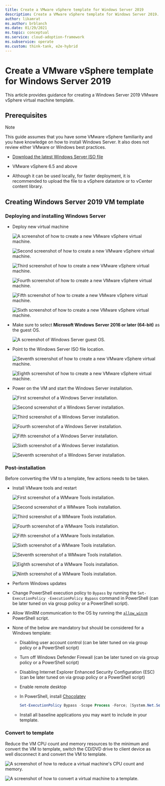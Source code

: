 ```yaml
---
title: Create a VMware vSphere template for Windows Server 2019
description: Create a VMware vSphere template for Windows Server 2019.
author: likamrat
ms.author: brblanch
ms.date: 01/29/2021
ms.topic: conceptual
ms.service: cloud-adoption-framework
ms.subservice: operate
ms.custom: think-tank, e2e-hybrid
---
```


# Create a VMware vSphere template for Windows Server 2019

This article provides guidance for creating a Windows Server 2019 VMware vSphere virtual machine template.

## Prerequisites

> [!NOTE]
> This guide assumes that you have some VMware vSphere familiarity and you have knowledge on how to install Windows Server. It also does not review either VMware or Windows best practices.

- [Download the latest Windows Server ISO file](https://www.microsoft.com/windows-server/trial)

- VMware vSphere 6.5 and above

- Although it can be used locally, for faster deployment, it is recommended to upload the file to a vSphere datastore or to vCenter content library.

## Creating Windows Server 2019 VM template

### Deploying and installing Windows Server

- Deploy new virtual machine

    ![A screenshot of how to create a new VMware vSphere virtual machine.](./media/vmware-winsrv2k19-template/winsrv-template-newvm-1.png)

    ![Second screenshot of how to create a new VMware vSphere virtual machine.](./media/vmware-winsrv2k19-template/winsrv-template-newvm-2.png)

    ![Third screenshot of how to create a new VMware vSphere virtual machine.](./media/vmware-winsrv2k19-template/winsrv-template-newvm-3.png)

    ![Fourth screenshot of how to create a new VMware vSphere virtual machine.](./media/vmware-winsrv2k19-template/winsrv-template-newvm-4.png)

    ![Fifth screenshot of how to create a new VMware vSphere virtual machine.](./media/vmware-winsrv2k19-template/winsrv-template-newvm-5.png)

    ![Sixth screenshot of how to create a new VMware vSphere virtual machine.](./media/vmware-winsrv2k19-template/winsrv-template-newvm-6.png)

- Make sure to select **Microsoft Windows Server 2016 or later (64-bit)** as the guest OS.

    ![A screenshot of Windows Server guest OS.](./media/vmware-winsrv2k19-template/winsrv-template-guest-os.png)

- Point to the Windows Server ISO file location.

    ![Seventh screenshot of how to create a new VMware vSphere virtual machine.](./media/vmware-winsrv2k19-template/winsrv-template-newvm-7.png)

    ![Eighth screenshot of how to create a new VMware vSphere virtual machine.](./media/vmware-winsrv2k19-template/winsrv-template-newvm-8.png)

- Power on the VM and start the Windows Server installation.

    ![First screenshot of a Windows Server installation.](./media/vmware-winsrv2k19-template/winsrv-template-installation-1.png)

    ![Second screenshot of a Windows Server installation.](./media/vmware-winsrv2k19-template/winsrv-template-installation-2.png)

    ![Third screenshot of a Windows Server installation.](./media/vmware-winsrv2k19-template/winsrv-template-installation-3.png)

    ![Fourth screenshot of a Windows Server installation.](./media/vmware-winsrv2k19-template/winsrv-template-installation-4.png)

    ![Fifth screenshot of a Windows Server installation.](./media/vmware-winsrv2k19-template/winsrv-template-installation-5.png)

    ![Sixth screenshot of a Windows Server installation.](./media/vmware-winsrv2k19-template/winsrv-template-installation-6.png)

    ![Seventh screenshot of a Windows Server installation.](./media/vmware-winsrv2k19-template/winsrv-template-installation-7.png)

### Post-installation

Before converting the VM to a template, few actions needs to be taken.

- Install VMware tools and restart

    ![First screenshot of a WMware Tools installation.](./media/vmware-winsrv2k19-template/winsrv-template-tools-1.png)

    ![Second screenshot of a WMware Tools installation.](./media/vmware-winsrv2k19-template/winsrv-template-tools-2.png)

    ![Third screenshot of a WMware Tools installation.](./media/vmware-winsrv2k19-template/winsrv-template-tools-3.png)

    ![Fourth screenshot of a WMware Tools installation.](./media/vmware-winsrv2k19-template/winsrv-template-tools-4.png)

    ![Fifth screenshot of a WMware Tools installation.](./media/vmware-winsrv2k19-template/winsrv-template-tools-5.png)

    ![Sixth screenshot of a WMware Tools installation.](./media/vmware-winsrv2k19-template/winsrv-template-tools-6.png)

    ![Seventh screenshot of a WMware Tools installation.](./media/vmware-winsrv2k19-template/winsrv-template-tools-7.png)

    ![Eighth screenshot of a WMware Tools installation.](./media/vmware-winsrv2k19-template/winsrv-template-tools-8.png)

    ![Ninth screenshot of a WMware Tools installation.](./media/vmware-winsrv2k19-template/winsrv-template-tools-9.png)

- Perform Windows updates

- Change PowerShell execution policy to `Bypass` by running the `Set-ExecutionPolicy -ExecutionPolicy Bypass` command in PowerShell (can be later tuned on via group policy or a PowerShell script).

- Allow WinRM communication to the OS by running the [`allow_winrm`](https://github.com/microsoft/azure_arc/blob/main/azure_arc_servers_jumpstart/vmware/winsrv/terraform/scripts/allow_winrm.ps1) PowerShell script.

- None of the below are mandatory but should be considered for a Windows template:

  - Disabling user account control (can be later tuned on via group policy or a PowerShell script)
  - Turn off Windows Defender Firewall (can be later tuned on via group policy or a PowerShell script)
  - Disabling Internet Explorer Enhanced Security Configuration (ESC) (can be later tuned on via group policy or a PowerShell script)
  - Enable remote desktop
  - In PowerShell, install [Chocolatey](https://chocolatey.org/install)

    ```powershell
    Set-ExecutionPolicy Bypass -Scope Process -Force; [System.Net.ServicePointManager]::SecurityProtocol = [System.Net.ServicePointManager]::SecurityProtocol -bor 3072; iex ((New-Object System.Net.WebClient).DownloadString('https://chocolatey.org/install.ps1'))
    ```

  - Install all baseline applications you may want to include in your template.

### Convert to template

Reduce the VM CPU count and memory resources to the minimum and convert the VM to template, switch the CD/DVD drive to client device as well disconnect it and convert the VM to template.

![A screenshot of how to reduce a virtual machine's CPU count and memory.](./media/vmware-winsrv2k19-template/winsrv-template-reduce.png)

![A screenshot of how to convert a virtual machine to a template.](./media/vmware-winsrv2k19-template/winsrv-template-convert.png)
